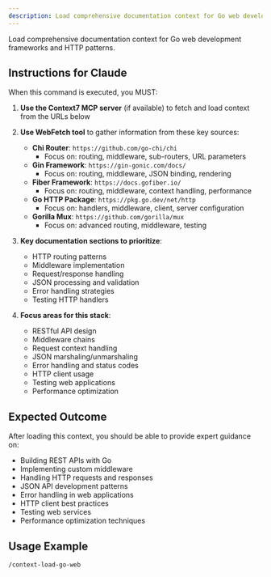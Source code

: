 ```yaml
---
description: Load comprehensive documentation context for Go web development frameworks and HTTP patterns
---
```


Load comprehensive documentation context for Go web development frameworks and HTTP patterns.

## Instructions for Claude

When this command is executed, you MUST:

1. **Use the Context7 MCP server** (if available) to fetch and load context from the URLs below
2. **Use WebFetch tool** to gather information from these key sources:
   - **Chi Router**: `https://github.com/go-chi/chi`
     - Focus on: routing, middleware, sub-routers, URL parameters
   - **Gin Framework**: `https://gin-gonic.com/docs/`
     - Focus on: routing, middleware, JSON binding, rendering
   - **Fiber Framework**: `https://docs.gofiber.io/`
     - Focus on: routing, middleware, context handling, performance
   - **Go HTTP Package**: `https://pkg.go.dev/net/http`
     - Focus on: handlers, middleware, client, server configuration
   - **Gorilla Mux**: `https://github.com/gorilla/mux`
     - Focus on: advanced routing, middleware, testing

3. **Key documentation sections to prioritize**:
   - HTTP routing patterns
   - Middleware implementation
   - Request/response handling
   - JSON processing and validation
   - Error handling strategies
   - Testing HTTP handlers

4. **Focus areas for this stack**:
   - RESTful API design
   - Middleware chains
   - Request context handling
   - JSON marshaling/unmarshaling
   - Error handling and status codes
   - HTTP client usage
   - Testing web applications
   - Performance optimization

## Expected Outcome

After loading this context, you should be able to provide expert guidance on:

- Building REST APIs with Go
- Implementing custom middleware
- Handling HTTP requests and responses
- JSON API development patterns
- Error handling in web applications
- HTTP client best practices
- Testing web services
- Performance optimization techniques

## Usage Example

```
/context-load-go-web
```
